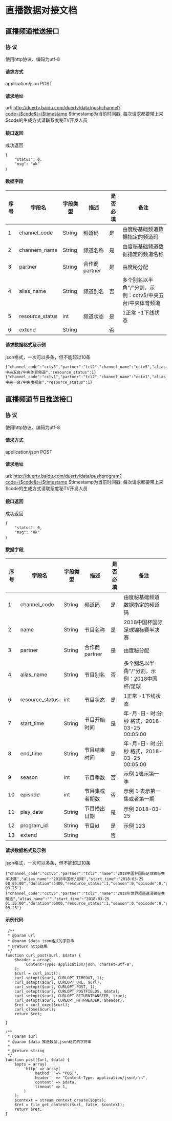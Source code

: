 # 直播数据对接文档
## 直播频道推送接口
### 协 议
使用http协议、编码为utf-8
#### 请求方式
application/json POST
#### 请求地址
url: http://duertv.baidu.com/duertv/data/pushchannel?code=\$code&t=\$timestamp 
\$timestamp为当前时间戳, 每次请求都要带上来
\$code的生成方式请联系度秘TV开发人员
#### 接口返回
成功返回

    {
	    "status": 0,
	    "msg": "ok"
	｝
#### 数据字段
|序号 |  字段名 | 字段类型 | 描述 |是否必填  | 备注 | 
|---|---|---|---|---|---|
| 1| channel_code | String | 频道码 | 是 | 由度秘基础频道数据指定的频道码 | 
| 2| channem_name| String | 频道名称 | 是 | 由度秘基础频道数据指定的频道名称 |
| 3| partner| String | 合作商partner | 是 | 由度秘分配 |
| 4| alias_name| String | 频道别名 | 否 | 多个别名以半角"/"分割，示例：cctv5/中央五台/中央体育频道 |
| 5| resource_status| int| 频道状态| 是 | 1正常 -1下线状态 |
| 6| extend| String| | 否 | |

#### 请求数据格式及示例
json格式，一次可以多条，但不能超过10条

    {"channel_code":"cctv5","partner":"tcl2","channel_name":"cctv5","alias_name":"cctv5/中央五台/中央体育频道","resource_status":1}
    {"channel_code":"cctv1","partner":"tcl2","channel_name":"cctv1","alias_name":"cctv1/中央一台/中央电视台","resource_status":1}



## 直播频道节目推送接口
### 协 议
使用http协议、编码为utf-8
#### 请求方式
application/json POST
#### 请求地址
url: http://duertv.baidu.com/duertv/data/pushprogram?code=\$code&t=\$timestamp 
\$timestamp为当前时间戳, 每次请求都要带上来
\$code的生成方式请联系度秘TV开发人员
#### 接口返回
成功返回

    {
	    "status": 0,
	    "msg": "ok"
	｝
#### 数据字段
|序号 |  字段名 | 字段类型 | 描述 |是否必填  | 备注 | 
|---|---|---|---|---|---|
| 1| channel_code | String | 频道码 | 是 | 由度秘基础频道数据指定的频道码 | 
| 2| name| String | 节目名称 | 是 | 2018中国杯国际足球锦标赛半决赛| 
| 3| partner| String | 合作商partner | 是 | 由度秘分配 |
| 4| alias_name| String | 节目别名 | 否 | 多个别名以半角"/"分割，示例：2018中国杯/足球 |
| 6| resource_status| int| 节目状态| 是 | 1正常 -1下线状态 |
| 7| start_time| String| 节目开始时间| 是 | 年-月-日- 时:分:秒 格式，2018-03-25 00:05:00 |
| 8| end_time| String| 节目结束时间| 是 | 年-月-日- 时:分:秒 格式，2018-03-25 00:05:00 |
| 9| season| int| 节目季数| 否 | 示例 1表示第一季 |
| 10| episode| int| 节目集或者期数| 否 | 示例 1 表示第一集或者第一期 |
| 11| play_date| String| 节目播出日期| 是 | 示例 2018-03-25 |
| 12| program_id| String| 节目id| 是 | 示例 123 |
| 13| extend| String| | 否 | |

#### 请求数据格式及示例
json格式，一次可以多条，但不能超过10条

    {"channel_code":"cctv5","partner":"tcl2","name":"2018中国杯国际足球锦标赛半决赛","alias_name":"2018中国杯/足球","start_time":"2018-03-25 00:05:00","duration":5400,"resource_status":1,"season":0,"episode":0,"play_date":"2018-03-25"}
    {"channel_code":"cctv5","partner":"tcl2","name":"2018年世界短道速滑锦标赛精选","alias_name":"","start_time":"2018-03-25 01:35:00","duration":6000,"resource_status":1,"season":0,"episode":0,"play_date":"2018-03-25"}

#### 示例代码

     /**
     * @param url
     * @param $data json格式的字符串
     * @return http结果
     */
    function curl_post($url, $data) {
        $header = array(
            'Content-Type: application/json; charset=utf-8',
        );
        $curl = curl_init();
        curl_setopt($curl, CURLOPT_TIMEOUT, 1);
        curl_setopt($curl, CURLOPT_URL, $url);
        curl_setopt($curl, CURLOPT_POST, 1);
        curl_setopt($curl, CURLOPT_POSTFIELDS, $data);
        curl_setopt($curl, CURLOPT_RETURNTRANSFER, true);
        curl_setopt($curl, CURLOPT_HTTPHEADER, $header);
        $ret = curl_exec($curl);
        curl_close($curl);
        return $ret;

    }

    /**
     * @param $url
     * @param $data 推送数据,json格式的字符串
     *
     * @return string
     */
    function post($url, $data) {
        $opts = array(
            'http' => array(
                'method'  => "POST",
                'header'  => "Content-Type: application/json\r\n",
                'content' => $data,
                'timeout' => 1,
            )
        );
        $context = stream_context_create($opts);
        $ret = file_get_contents($url, false, $context);
        return $ret;
    }


